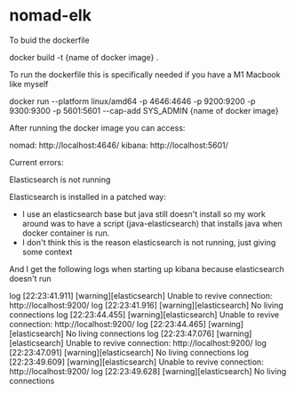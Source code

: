 # nomad-elk


To buid the dockerfile 

docker build -t {name of docker image} .  


To run the dockerfile this is specifically needed if you have a M1 Macbook like myself 

docker run --platform linux/amd64 -p 4646:4646 -p 9200:9200 -p 9300:9300 -p 5601:5601 --cap-add SYS_ADMIN {name of docker image}


After running the docker image you can access:

nomad: http://localhost:4646/
kibana: http://localhost:5601/

Current errors:

Elasticsearch is not running

Elasticsearch is installed in a patched way:
- I use an elasticsearch base but java still doesn't install so my work around was to have a script (java-elasticsearch) that installs java when docker
container is run. 
- I don't think this is the reason elasticsearch is not running, just giving some context

And I get the following logs when starting up kibana because elasticsearch doesn't run

  log   [22:23:41.911] [warning][elasticsearch] Unable to revive connection: http://localhost:9200/
  log   [22:23:41.916] [warning][elasticsearch] No living connections
  log   [22:23:44.455] [warning][elasticsearch] Unable to revive connection: http://localhost:9200/
  log   [22:23:44.465] [warning][elasticsearch] No living connections
  log   [22:23:47.076] [warning][elasticsearch] Unable to revive connection: http://localhost:9200/
  log   [22:23:47.091] [warning][elasticsearch] No living connections
  log   [22:23:49.609] [warning][elasticsearch] Unable to revive connection: http://localhost:9200/
  log   [22:23:49.628] [warning][elasticsearch] No living connections

